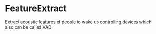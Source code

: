 FeatureExtract
==============

Extract acoustic features of people to wake up controlling devices which also can be called VAD
